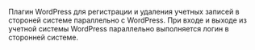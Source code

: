 Плагин WordPress для регистрации и удаления учетных записей в стороней системе параллельно с WordPress. При входе и выходе из учетной системы WordPress параллельно выполняется логин в сторонней системе.